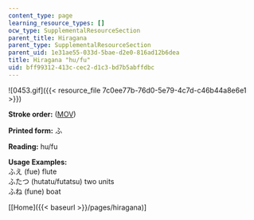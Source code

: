 ```yaml
---
content_type: page
learning_resource_types: []
ocw_type: SupplementalResourceSection
parent_title: Hiragana
parent_type: SupplementalResourceSection
parent_uid: 1e31ae55-033d-5bae-d2e0-816ad12b6dea
title: Hiragana "hu/fu"
uid: bff99312-413c-cec2-d1c3-bd7b5abffdbc
---
```


![0453.gif]({{< resource_file 7c0ee77b-76d0-5e79-4c7d-c46b44a8e6e1 >}})

**Stroke order:** ([MOV](http://www.archive.org/download/MITRES21F.01S10_HIRAGANA_CHARACTERS/0453.mov))

**Printed form:** ふ

**Reading:** hu/fu

**Usage Examples:**  
ふえ (fue) flute  
ふたつ (hutatu/futatsu) two units  
ふね (fune) boat

  
\[[Home]({{< baseurl >}}/pages/hiragana)\]
